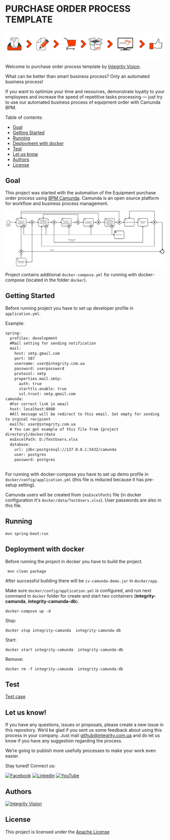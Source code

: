 # PURCHASE ORDER PROCESS TEMPLATE

![Purchase order process template](documentation/concept.png)

Welcome to purchase order process template by [Integrity Vision](https://www.integrity.com.ua/).

What can be better than smart business process? Only an automated business process!

If you want to optimize your time and resources, demonstrate loyalty to your employees and increase the speed of repetitive tasks processing — just try to use our automated business process of equipment order with Camunda BPM. 

Table of contents:
- [Goal](#goal)
- [Getting Started](#getting-started)
- [Running](#running)
- [Deployment with docker](#deployment-with-docker)
- [Test](#test) 
- [Let us know](#let-us-know)
- [Authors](#authors)
- [License](#license)

## Goal

This project was started with the automation of the Equipment purchase order process using [BPM Camunda](https://camunda.org/).
Camunda is an open source platform for workflow and business process management.

![bpm schema](documentation/bpmn_scheme.jpeg?raw=true)

Project contains additional `docker-compose.yml` for running with docker-compose (located in the folder `docker`).

## Getting Started

Before running project you have to set up developer profile in `application.yml`.

Example:

```
spring:
  profiles: development
  #Mail setting for sending notification
  mail:
    host: smtp.gmail.com
    port: 587
    username: user@integrity.com.ua
    password: userpassword
    protocol: smtp
    properties.mail.smtp:
      auth: true
      starttls.enable: true
      ssl.trust: smtp.gmail.com
camunda:
  #For correct link in email
  host: localhost:8080
  #All message will be redirect to this email. Set empty for sending to orginal recipient
  mailTo: user@integrity.com.ua
  # You can get example of this file from {project directory}/docker/data
  msExcelPath: D:/TestUsers.xlsx
  database:
    url: jdbc:postgresql://127.0.0.1:5432/camunda
    user: postgres
    password: postgres
  
```

For running with docker-compose you have to set up demo profile in `docker/config/application.yml` (this file is reduced because it has pre-setup setting).

Camunda users will be created from `{msExcelPath}` file (in docker configuration it's `docker/data/TestUsers.xlsx`). User passwords are also in this file.

## Running

```
mvn spring-boot:run
```

## Deployment with docker

Before running the project in docker you have to build the project.

```
 mvn clean package 
```

After successful building there will be `iv-camunda-demo.jar` in `docker/app`.

Make sure `docker/config/application.yml` is configured, and
run next command in `docker` folder for create and start two containers (**integrity-camunda**, **integrity-camunda-db**).

```
docker-compose up -d
```

Stop:

```
docker stop integrity-camunda  integrity-camunda-db
```

Start:

```
docker start integrity-camunda  integrity-camunda-db
```

Remove:

```
docker rm -f integrity-camunda  integrity-camunda-db
```

## Test 

[Test case](documentation/scenario.md)

## Let us know!

If you have any questions, issues or proposals, please create a new issue in this repository. We’d be glad if you sent us some feedback about using this process in your company. Just mail <github@integrity.com.ua> and do let us know if you have any suggestion regarding the process.

We’re going to publish more usefully processes to make your work even easier.

Stay tuned! Connect us:
 
[![Facebook](https://www.integrity.com.ua/wp-content/uploads/2017/12/FB_1_50.png)](https://www.facebook.com/integrity.vision/)  [![Linkedin](https://www.integrity.com.ua/wp-content/uploads/2017/12/Linkedin_1_50.png)](https://www.linkedin.com/company/integrity-vision/)  [![YouTube](https://www.integrity.com.ua/wp-content/uploads/2017/12/YouTube_circle_50.png)](https://www.youtube.com/user/integrityvision)
 
## Authors

[![Integrity Vision](https://www.integrity.com.ua/wp-content/uploads/2017/12/Integrity-vision-logo-png_small.png)](http://bit.ly/ivgithub)

## License

This project is licensed under the [Apache License](http://www.apache.org/licenses/LICENSE-2.0)
